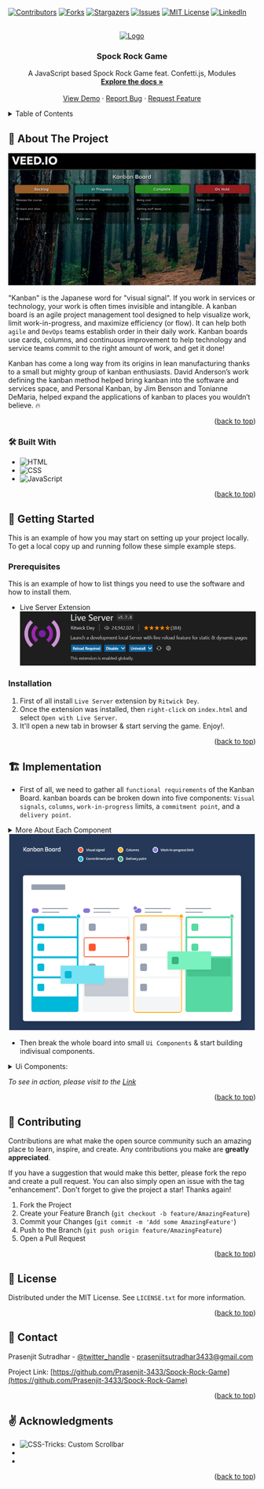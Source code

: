 <!-- Improved compatibility of back to top link: See: https://github.com/othneildrew/Best-README-Template/pull/73 -->
<a name="readme-top"></a>
<!--
*** Thanks for checking out the Best-README-Template. If you have a suggestion
*** that would make this better, please fork the repo and create a pull request
*** or simply open an issue with the tag "enhancement".
*** Don't forget to give the project a star!
*** Thanks again! Now go create something AMAZING! :D
-->



<!-- PROJECT SHIELDS -->
<!--
*** I'm using markdown "reference style" links for readability.
*** Reference links are enclosed in brackets [ ] instead of parentheses ( ).
*** See the bottom of this document for the declaration of the reference variables
*** for contributors-url, forks-url, etc. This is an optional, concise syntax you may use.
*** https://www.markdownguide.org/basic-syntax/#reference-style-links
-->
[![Contributors][contributors-shield]][contributors-url]
[![Forks][forks-shield]][forks-url]
[![Stargazers][stars-shield]][stars-url]
[![Issues][issues-shield]][issues-url]
[![MIT License][license-shield]][license-url]
[![LinkedIn][linkedin-shield]][linkedin-url]



<!-- PROJECT LOGO -->
<br />
<div align="center">
  <a href="https://github.com/Prasenjit-3433/Spock-Rock-Game">
    <img src="images/rock-paper-scissors.png" alt="Logo" width="80" height="80">
  </a>

<h3 align="center">Spock Rock Game</h3>

  <p align="center">
    A JavaScript based Spock Rock Game feat. Confetti.js, Modules
    <br />
    <a href="https://github.com/Prasenjit-3433/Spock-Rock-Game"><strong>Explore the docs »</strong></a>
    <br />
    <br />
    <a href="https://spockrockjsgame.netlify.app/">View Demo</a>
    ·
    <a href="https://github.com/Prasenjit-3433/Spock-Rock-Game/issues">Report Bug</a>
    ·
    <a href="https://github.com/Prasenjit-3433/Spock-Rock-Game/issues">Request Feature</a>
  </p>
</div>



<!-- TABLE OF CONTENTS -->
<details>
  <summary>Table of Contents</summary>
  <ol>
    <li>
      <a href="#about-the-project">About The Project</a>
      <ul>
        <li><a href="#built-with">Tech Stack</a></li>
      </ul>
    </li>
    <li>
      <a href="#getting-started">Getting Started</a>
      <ul>
        <li><a href="#prerequisites">Prerequisites</a></li>
        <li><a href="#installation">Installation</a></li>
      </ul>
    </li>
    <li><a href="#implementation">Implementation</a></li>
    <li><a href="#contributing">Contributing</a></li>
    <li><a href="#license">License</a></li>
    <li><a href="#contact">Contact</a></li>
    <li><a href="#acknowledgments">Acknowledgments</a></li>
  </ol>
</details>



<!-- ABOUT THE PROJECT -->
## 🙋 About The Project

<!--  ![Screenshot](images/demo.gif) -->
<p align="center">
  <img src="images/demo.gif" alt="animated" />
</p>




"Kanban" is the Japanese word for "visual signal". If you work in services or technology, your work is often times invisible and intangible. A kanban board is an agile project management tool designed to help visualize work, limit work-in-progress, and maximize efficiency (or flow). It can help both `agile` and `DevOps` teams establish order in their daily work. Kanban boards use cards, columns, and continuous improvement to help technology and service teams commit to the right amount of work, and get it done!

Kanban has come a long way from its origins in lean manufacturing thanks to a small but mighty group of kanban enthusiasts. David Anderson’s work defining the kanban method helped bring kanban into the software and services space, and Personal Kanban, by Jim Benson and Tonianne DeMaria, helped expand the applications of kanban to places you wouldn’t believe. 🔥

<p align="right">(<a href="#readme-top">back to top</a>)</p>



### 🛠 Built With

* ![HTML](https://img.shields.io/badge/HTML5-f06529?style=for-the-badge&logo=html5&logoColor=white)
* ![CSS](https://img.shields.io/badge/CSS3-2965f1?style=for-the-badge&logo=CSS3&logoColor=white)
* ![JavaScript](https://img.shields.io/badge/JavaScript-F0DB4F?style=for-the-badge&logo=JavaScript&logoColor=323330)

<p align="right">(<a href="#readme-top">back to top</a>)</p>



<!-- GETTING STARTED -->
## 🚀 Getting Started

This is an example of how you may start on setting up your project locally.
To get a local copy up and running follow these simple example steps.

### Prerequisites

This is an example of how to list things you need to use the software and how to install them.
* Live Server Extension
  ![Live-Server](images/liveserver.png)

### Installation

1. First of all install `Live Server` extension by `Ritwick Dey`.
2. Once the extension was installed, then `right-click` on `index.html` and select `Open with Live Server`.
3. It'll open a new tab in browser & start serving the game. Enjoy!.


<p align="right">(<a href="#readme-top">back to top</a>)</p>



<!-- USAGE EXAMPLES -->
## 🏗️ Implementation

* First of all, we need to gather all `functional requirements` of the Kanban Board. kanban boards can be broken down into five components: `Visual signals`, `columns`, `work-in-progress` limits, a `commitment point`, and a `delivery point`.

<details>
  <summary>More About Each Component</summary>
  <ol>
    <li>
      <p>Visual Signals — One of the first things you’ll notice about a kanban board are the visual cards (stickies, tickets, or otherwise). Kanban teams write all of their projects and work items onto cards, usually one per card. For agile teams, each card could encapsulate one user story. Once on the board, these visual signals help teammates and stakeholders quickly understand what the team is working on.</p>
    </li>
    <li>
      <p>Columns — Another hallmark of the kanban board are the columns. Each column represents a specific activity that together compose a “workflow”. Cards flow through the workflow until completion. Workflows can be as simple as “Backlog,” “In Progress,” “Complete,” or "On Hold".</p>
    </li>
    <li>
      <p>Work In Progress (WIP) Limits — WIP limits are the maximum number of cards that can be in one column at any given time. A column with a WIP limit of three cannot have more than three cards in it. When the column is “maxed-out” the team needs to swarm on those cards and move them forward before new cards can move into that stage of the workflow. These WIP limits are critical for exposing bottlenecks in the workflow and maximizing flow. WIP limits give you an early warning sign that you committed to too much work.</p>
    </li>
    <li>
      <p>Commitment point — Kanban teams often have a backlog for their board. This is where customers and teammates put ideas for projects that the team can pick up when they are ready. The commitment point is the moment when an idea is picked up by the team and work starts on the projec</p>
    </li>
    <li>
      <p>Delivery point — The delivery point is the end of a kanban team’s workflow. For most teams, the delivery point is when the product or service is in the hands of the customer. The team’s goal is to take cards from the commitment point to the delivery point as fast as possible. The elapsed time between the two is the called Lead Time. Kanban teams are continuously improving to decrease their lead time as much as possible.</p>
    </li>
  </ol>
</details>


<div align="center">
<img src="images/Elements_of_a_kanban_board.png" alt="Kanban Board" width="500" height="398">
</div> 



* Then break the whole board into small `Ui Components` & start building indivisual components.
<details>
<summary>Ui Components:</summary>
<ol>
<li>
    <details>
      <summary>Columns, Custom Scrollbar</summary>
      <ul>
        <li>an unordered list is going to hold these 4 columns & each column is going to contain another unordered list which'll hold all the task items.</li>
        <li>In each column, there'll be a header at top that indicates the type of the column, followed by task items and then at last, two buttons - add-item, save-item and a textbar which'll be hidden by default.</li>
        <li>Each task item can have a maximum height of 52% of viewport height, so that user can always sees the bottom of the column. </li>
        <li>If a column contains any task item with very long text, then in that case, a custom-designed scollbar will appear at side to scroll through the task items and at same item user can see whole column.</li>
        <div align="center"><img src="images/image2.png" alt="Kanban Columns" align="center" width="450" height="300"></div>
      </ul>
    </details>
  </li>
  </li>
  <li>
    <details>
      <summary>Connection between DOM & localStorage</summary>
      <ul>
        <li>First of all, we set 4 global arrays that'll hold all the contents for each 4 columns.</li>
        <li>On load of the page, it'll try to fetch data from localStorage if there's any and populate them into those arrays accordingly. Otherwise set some default contents for those 4 arrays.</li>
        <li>There's another global var to keep track if there's any changes made on those global 4 arrays.</li>
        <li>Then a function to update DOM. It'll create element for each item in those 4 arrays and insert them into their proper columns accordingly.</li>
      </ul>
    </details>
    </li>
  <li>
    <details>
      <summary>Drag-&-Drop Feature</summary>
      <ul>
        <li>First of all: To make an element draggable, set the `draggable` attribute to true</li>
        <li>Then, specify what should happen when the element is dragged. The `ondragstart` attribute calls a function, drag(event), that specifies what data to be dragged. The element is saved into a global var to keep track which element is being dragged and making it global as we need it in drop function as well later on.</li>
        <li><img src="images/choice-ds.png" alt="Choice-Data-Structure" align="center"></li>
        <li>The ondragover event specifies where the dragged data can be dropped. By default, data/elements cannot be dropped in other elements. To allow a drop, we must prevent the default handling of the element. This is done by calling the event.preventDefault() method for the ondragover event.</li>
        <li>Do the Drop - ondrop: When the dragged data is dropped, a drop event occurs. Call preventDefault() to prevent the browser default handling of the data (default is open as link on drop).</li>
        <li>Add these methods on the element by `ondragover`, `ondrop` attributes.</li>
        <li>It'll be nice to have some visual reference to show that the column is ready to accept the incoming item. So the parent column and drop-target column take the colour of their head as their content's background color.</li>
        <li>On the fire of `dragenter` event, the parent column and drop-target column changes color & update their content.</li>
        <li></li>
        <li></li>
      </ul>
    </details>
  </li>
  <li>
  <details>
      <summary>Confetti falling animation over Win</summary>
    <ul>
        <li>Here we used confetti.js, a vanilla JS library for creating a configurable, high-performance confetti falling animation using HTML5 canvas and requestAnimFrame API.</li>
        <li>The confetti.js is modified little bit to bring the code under anonymous function into global scope. So that these three functions: 'startConfetti', 'stopConfetti', 'removeConfetti' become globally available.</li>
        <li>The good news is that modern browsers have started to support module functionality natively. This can only be a good thing — browsers can optimize loading of modules, making it more efficient than having to use a library and do all of that extra client-side processing and extra round trips.</li>
        <li>In order to do that, firstly we have to export the above three specified functions & import them inside main script file. Then execute main script file as the top-level module: </li>
        <li><img src="images/module-execution.png" alt="Module Execution" align="center"></li>
        <li>But type="module" makes main script self-contained. That means the main script no longer shares in global scope with the elements in index.html</li>
        <li>To make things globally available, pass it into Window object like this: </li>
        <li><img src="images/global-object.png" alt="Global Scope" align="center"></li>
      </ul>
    </details>
  </li>
</ol>
</details>

_To see in action, please visit to the [Link](https://spockrockjsgame.netlify.app/)_

<p align="right">(<a href="#readme-top">back to top</a>)</p>



<!-- CONTRIBUTING -->
## 🤝 Contributing

Contributions are what make the open source community such an amazing place to learn, inspire, and create. Any contributions you make are **greatly appreciated**.

If you have a suggestion that would make this better, please fork the repo and create a pull request. You can also simply open an issue with the tag "enhancement".
Don't forget to give the project a star! Thanks again!

1. Fork the Project
2. Create your Feature Branch (`git checkout -b feature/AmazingFeature`)
3. Commit your Changes (`git commit -m 'Add some AmazingFeature'`)
4. Push to the Branch (`git push origin feature/AmazingFeature`)
5. Open a Pull Request

<p align="right">(<a href="#readme-top">back to top</a>)</p>



<!-- LICENSE -->
## 📜 License

Distributed under the MIT License. See `LICENSE.txt` for more information.

<p align="right">(<a href="#readme-top">back to top</a>)</p>



<!-- CONTACT -->
## 📮 Contact

Prasenjit Sutradhar - [@twitter_handle](https://twitter.com/twitter_handle) - prasenjitsutradhar3433@gmail.com

Project Link: [https://github.com/Prasenjit-3433/Spock-Rock-Game](https://github.com/Prasenjit-3433/Spock-Rock-Game)

<p align="right">(<a href="#readme-top">back to top</a>)</p>



<!-- ACKNOWLEDGMENTS -->
## ✌️ Acknowledgments

* ![CSS-Tricks: Custom Scrollbar](https://css-tricks.com/the-current-state-of-styling-scrollbars-in-css/)
* 
* 

<p align="right">(<a href="#readme-top">back to top</a>)</p>



<!-- MARKDOWN LINKS & IMAGES -->
<!-- https://www.markdownguide.org/basic-syntax/#reference-style-links -->
[contributors-shield]: https://img.shields.io/github/contributors/Prasenjit-3433/Spock-Rock-Game.svg?style=for-the-badge
[contributors-url]: https://github.com/Prasenjit-3433/Spock-Rock-Game/graphs/contributors
[forks-shield]: https://img.shields.io/github/forks/Prasenjit-3433/Spock-Rock-Game.svg?style=for-the-badge
[forks-url]: https://github.com/Prasenjit-3433/Spock-Rock-Game/network/members
[stars-shield]: https://img.shields.io/github/stars/Prasenjit-3433/Spock-Rock-Game.svg?style=for-the-badge
[stars-url]: https://github.com/Prasenjit-3433/Spock-Rock-Game/stargazers
[issues-shield]: https://img.shields.io/github/issues/Prasenjit-3433/Spock-Rock-Game.svg?style=for-the-badge
[issues-url]: https://github.com/Prasenjit-3433/Spock-Rock-Game/issues
[license-shield]: https://img.shields.io/github/license/Prasenjit-3433/Spock-Rock-Game.svg?style=for-the-badge
[license-url]: https://github.com/Prasenjit-3433/Spock-Rock-Game/blob/main/LICENSE.txt
[linkedin-shield]: https://img.shields.io/badge/-LinkedIn-black.svg?style=for-the-badge&logo=linkedin&colorB=555
[linkedin-url]: https://in.linkedin.com/
[product-screenshot]: images/screenshot.png
[HTML5]: https://img.shields.io/badge/HTML5-f06529?style=for-the-badge&logo=html5&logoColor=white
[HTML-url]: https://developer.mozilla.org/en-US/docs/Glossary/HTML5
[Css]: https://img.shields.io/badge/CSS3-2965f1?style=for-the-badge&logo=CSS3&logoColor=white
[Css-url]: https://developer.mozilla.org/en-US/docs/Web/CSS
[Js]: https://img.shields.io/badge/JavaScript-F0DB4F?style=for-the-badge&logo=JavaScript&logoColor=323330
[Js-url]: https://www.javascript.com/
